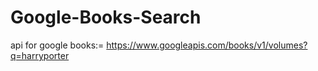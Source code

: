 # Google-Books-Search
api for google books:= https://www.googleapis.com/books/v1/volumes?q=harryporter